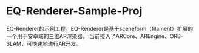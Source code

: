 # EQ-Renderer-Sample-Proj
EQ-Renderer的示例工程。EQ-Renderer是基于sceneform（filament）扩展的一个用于安卓端的三维AR渲染器。 当前接入了ARCore、AREngine、ORB-SLAM，可快速地进行AR开发。
